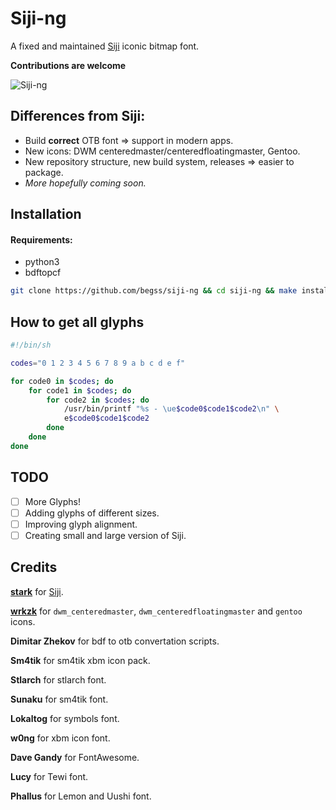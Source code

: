 # Siji-ng

A fixed and maintained [Siji](https://github.com/stark/siji) iconic bitmap font.

**Contributions are welcome**

![Siji-ng](preview.png "Preview of Siji")

## Differences from Siji:
- Build **correct** OTB font => support in modern apps.
- New icons: DWM centeredmaster/centeredfloatingmaster, Gentoo.
- New repository structure, new build system, releases => easier to package.
- *More hopefully coming soon.*

## Installation

#### Requirements:
- python3
- bdftopcf

```sh
git clone https://github.com/begss/siji-ng && cd siji-ng && make install
```

## How to get all glyphs

```sh
#!/bin/sh

codes="0 1 2 3 4 5 6 7 8 9 a b c d e f"

for code0 in $codes; do
	for code1 in $codes; do
		for code2 in $codes; do
			/usr/bin/printf "%s - \ue$code0$code1$code2\n" \
			e$code0$code1$code2
		done
	done
done
```

## TODO

- [ ] More Glyphs!
- [ ] Adding glyphs of different sizes.
- [ ] Improving glyph alignment.
- [ ] Creating small and large version of Siji.

## Credits

[**stark**](https://github.com/stark) for [Siji](https://github.com/stark/siji).

[**wrkzk**](https://github.com/wrkzk) for `dwm_centeredmaster`,
`dwm_centeredfloatingmaster` and `gentoo` icons.

**Dimitar Zhekov** for bdf to otb convertation scripts.

**Sm4tik** for sm4tik xbm icon pack.

**Stlarch** for stlarch font.

**Sunaku** for sm4tik font.

**Lokaltog** for symbols font.

**w0ng** for xbm icon font.

**Dave Gandy** for FontAwesome.

**Lucy** for Tewi font.

**Phallus** for Lemon and Uushi font.
